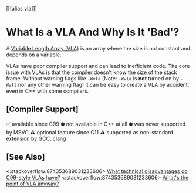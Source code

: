 [[[alias vla]]]

# What Is a VLA And Why Is It 'Bad'?

A [Variable Length Array (VLA)](https://en.cppreference.com/w/c/language/array#Variable-length_arrays)
is an array where the size is not constant and depends on a variable.

VLAs have poor compiler support and can lead to inefficient code.
The core issue with VLAs is that the compiler doesn't know the size of the stack frame.
Without warning flags like `-Wvla` (Note: `-Wvla` is **not** turned on by `-Wall` nor any other warning
flag) it can be easy to create a VLA by accident, even in C++ with some compilers.

## [Compiler Support]
✅ available since C99
⛔ not available in C++ at all
⛔ was never supported by MSVC
⚠ optional feature since C11
⚠ supported as non-standard extension by GCC, clang

## [See Also]
<:stackoverflow:874353689031233606> [What technical disadvantages do C99-style VLAs have?](https://stackoverflow.com/q/12407754/5740428)
<:stackoverflow:874353689031233606> [What's the point of VLA anyway?](https://stackoverflow.com/q/22530363/5740428)
